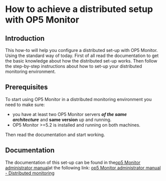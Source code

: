 # How to achieve a distributed setup with OP5 Monitor

## **Introduction**

This how-to will help you configure a distributed set-up with OP5 Monitor. Using the standard way of today. First of all read the documentation to get the basic knowledge about how the distributed set-up works. Then follow the step-by-step instructions about how to set-up your distributed monitoring environment.

## **Prerequisites**

To start using OP5 Monitor in a distributed monitoring environment you need to make sure:

- you have at least two OP5 Monitor servers ***of the same architecture*** and **same version** up and running.
- OP5 Monitor \>=5.2 is installed and running on both machines.

Then read the documentation and start working.

## **Documentation**

The documentation of this set-up can be found in the[op5 Monitor administrator manual](https://kb.op5.com/display/DOC/op5+Monitor+Administrator+Manual)at the following link: [op5 Monitor administrator manual - Distributed monitoring](https://kb.op5.com/display/DOC/Distributed+Monitoring)
